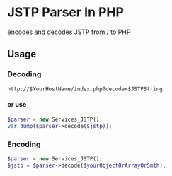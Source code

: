 # JSTP Parser In PHP

encodes and decodes JSTP from / to PHP

## Usage

### Decoding

```url
http://$YourHostName/index.php?decode=$JSTPString
```

#### or use

```php
$parser = new Services_JSTP();
var_dump($parser->decode($jstp));
```

### Encoding

```php
$parser = new Services_JSTP();
$jstp = $parser->decode($yourObjectOrArrayOrSmth);
```
